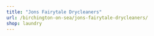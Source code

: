 ```yaml
---
title: "Jons Fairytale Drycleaners"
url: /birchington-on-sea/jons-fairytale-drycleaners/
shop: laundry
---
```

